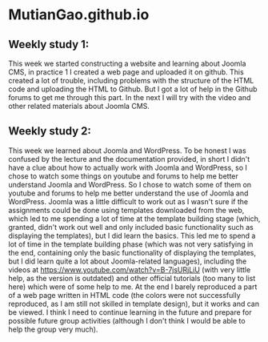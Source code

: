 # MutianGao.github.io
## Weekly study 1:
This week we started constructing a website and learning about Joomla CMS, in practice 1 I created a web page and uploaded it on github. This created a lot of trouble, including problems with the structure of the HTML code and uploading the HTML to Github. But I got a lot of help in the Github forums to get me through this part. In the next I will try with the video and other related materials about Joomla CMS.

## Weekly study 2:

This week we learned about Joomla and WordPress. To be honest I was confused by the lecture and the documentation provided, in short I didn't have a clue about how to actually work with Joomla and WordPress, so I chose to watch some things on youtube and forums to help me better understand Joomla and WordPress. So I chose to watch some of them on youtube and forums to help me better understand the use of Joomla and WordPress. Joomla was a little difficult to work out as I wasn't sure if the assignments could be done using templates downloaded from the web, which led to me spending a lot of time at the template building stage (which, granted, didn't work out well and only included basic functionality such as displaying the templates), but I did learn the basics. This led me to spend a lot of time in the template building phase (which was not very satisfying in the end, containing only the basic functionality of displaying the templates, but I did learn quite a lot about Joomla-related languages), including the videos at https://www.youtube.com/watch?v=B-7jsURjLiU (with very little help, as the version is outdated) and other official tutorials (too many to list here) which were of some help to me. At the end I barely reproduced a part of a web page written in HTML code (the colors were not successfully reproduced, as I am still not skilled in template design), but it works and can be viewed. I think I need to continue learning in the future and prepare for possible future group activities (although I don't think I would be able to help the group very much).
